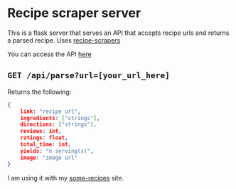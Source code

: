 # Recipe scraper server

This is a flask server that serves an API that accepts recipe urls and returns a parsed recipe. Uses [recipe-scrapers](https://github.com/hhursev/recipe-scrapers)

You can access the API [here](https://recipe-parser.azurewebsites.net/api)

## `GET /api/parse?url=[your_url_here]`

Returns the following:

```json
{
    link: "recipe url",
    ingredients: ["strings"],
    directions: ["strings"],
    reviews: int,
    ratings: float,
    total_time: int,
    yields: "n serving(s)",
    image: "image url" 
}
```

I am using it with my [some-recipes](https://github.com/boonepeter/some-recipes) site.
